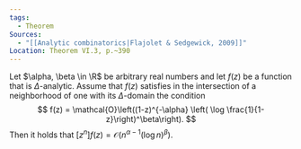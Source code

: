 ```yaml
---
tags:
  - Theorem
Sources:
  - "[[Analytic combinatorics|Flajolet & Sedgewick, 2009]]"
Location: Theorem VI.3, p.~390
---
```

Let $\alpha, \beta \in \R$ be arbitrary real numbers and let $f(z)$ be a function that is $\Delta$-analytic. Assume that $f(z)$ satisfies in the intersection of a neighborhood of one with its $\Delta$-domain the condition   
$$
f(z) = \mathcal{O}\left((1-z)^{-\alpha} \left( \log \frac{1}{1-z}\right)^\beta\right).
$$
Then it holds that $[z^n]f(z) = \mathcal{O}(n^{\alpha-1}(\log n)^\beta).$
